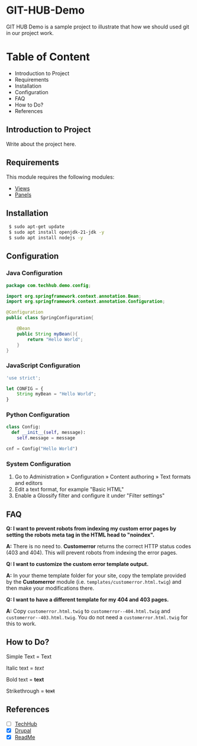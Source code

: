 # GIT-HUB-Demo

GIT HUB Demo is a sample project to illustrate that how we should used git in our project work.

# Table of Content

- Introduction to Project
- Requirements
- Installation
- Configuration
- FAQ
- How to Do?
- References

## Introduction to Project

Write about the project here.

## Requirements

This module requires the following modules:

- [Views](https://www.some.com/path/here)
- [Panels](https://www.some.com/path/here)

## Installation

```sh
 $ sudo apt-get update
 $ sudo apt install openjdk-21-jdk -y
 $ sudo apt install nodejs -y
```

## Configuration

### Java Configuration

```java
package com.techhub.demo.config;

import org.springframework.context.annotation.Bean;
import org.springframework.context.annotation.Configuration;

@Configuration
public class SpringConfiguration{

    @Bean
    public String myBean(){
        return "Hello World";
    }
}
```

### JavaScript Configuration

```javascript
'use strict';

let CONFIG = {
    String myBean = "Hello World";
}
```

### Python Configuration

```python
class Config:
  def __init__(self, message):
    self.message = message

cnf = Config("Hello World")
```

### System Configuration

1. Go to Administration » Configuration » Content authoring » Text formats
   and editors
1. Edit a text format, for example "Basic HTML"
1. Enable a Glossify filter and configure it under "Filter settings"

## FAQ

**Q: I want to prevent robots from indexing my custom error pages by
setting the robots meta tag in the HTML head to "noindex".**

**A:** There is no need to. **Customerror** returns the correct HTTP
status codes (403 and 404). This will prevent robots from indexing the
error pages.

**Q: I want to customize the custom error template output.**

**A:** In your theme template folder for your site, copy the template
provided by the **Customerror** module
(i.e. `templates/customerror.html.twig`) and then make your
modifications there.

**Q: I want to have a different template for my 404 and 403 pages.**

**A:** Copy `customerror.html.twig` to
`customerror--404.html.twig` and `customerror--403.html.twig`. You
do not need a `customerror.html.twig` for this to work.

## How to Do?

Simple Text = Text

Italic text = _text_

Bold text = **text**

Strikethrough = ~~text~~

## References

- [ ] [TechHub]
- [x] [Drupal]
- [x] [ReadMe]

[TechHub]: https://www.youtube.com/@TechEduHub
[Drupal]: https://www.drupal.org/docs/develop/managing-a-drupalorg-theme-module-or-distribution-project/documenting-your-project/readmemd-template
[ReadMe]: https://github.com/othneildrew/Best-README-Template/blob/main/README.md
